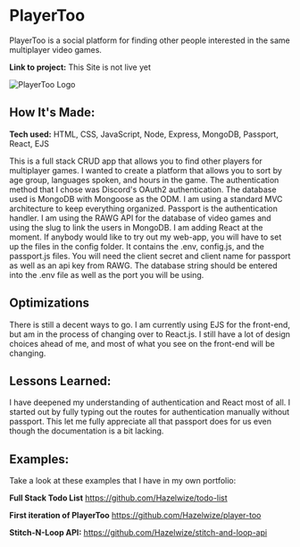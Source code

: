# PlayerToo

PlayerToo is a social platform for finding other people interested in the same multiplayer video games. 

**Link to project:** This Site is not live yet

![PlayerToo Logo](https://user-images.githubusercontent.com/97214996/179373125-dd7aebc9-e686-467e-8a09-6ea64c7fbae0.png)


## How It's Made:

**Tech used:** HTML, CSS, JavaScript, Node, Express, MongoDB, Passport, React, EJS

This is a full stack CRUD app that allows you to find other players for multiplayer games. I wanted to create a platform that allows you to sort by age group, languages spoken, and hours in the game. The authentication method that I chose was Discord's OAuth2 authentication. The database used is MongoDB with Mongoose as the ODM. I am using a standard MVC architecture to keep everything organized. Passport is the authentication handler. I am using the RAWG API for the database of video games and using the slug to link the users in MongoDB. I am adding React at the moment. If anybody would like to try out my web-app, you will have to set up the files in the config folder. It contains the .env, config.js, and the passport.js files. You will need the client secret and client name for passport as well as an api key from RAWG. The database string should be entered into the .env file as well as the port you will be using.
## Optimizations

There is still a decent ways to go. I am currently using EJS for the front-end, but am in the process of changing over to React.js. I still have a lot of design choices ahead of me, and most of what you see on the front-end will be changing. 
## Lessons Learned:

I have deepened my understanding of authentication and React most of all. I started out by fully typing out the routes for authentication manually without passport. This let me fully appreciate all that passport does for us even though the documentation is a bit lacking. 

## Examples:
Take a look at these examples that I have in my own portfolio:

**Full Stack Todo List** https://github.com/Hazelwize/todo-list

**First iteration of PlayerToo** https://github.com/Hazelwize/player-too

**Stitch-N-Loop API:** https://github.com/Hazelwize/stitch-and-loop-api



